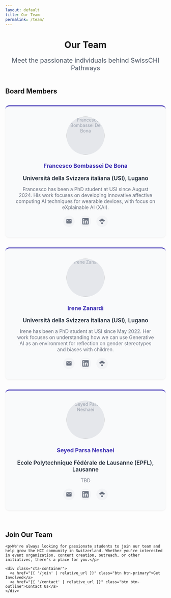 ```yaml
---
layout: default
title: Our Team
permalink: /team/
---
```


<div class="container">
  <div class="team-header">
    <h1>Our Team</h1>
    <p class="lead">Meet the passionate individuals behind SwissCHI Pathways</p>
  </div>
  <div class="team-section">
    <h2>Board Members</h2>
    <div class="team-grid">
      <div class="team-member">
        <div class="member-photo">
          <div class="photo-placeholder">
            <img src="{{ '/assets/images/team/francesco.jpeg' | relative_url }}" alt="Francesco Bombassei De Bona" width="100" height="100">
          </div>
        </div>
        <div class="member-info">
          <h3>Francesco Bombassei De Bona</h3>
          <p class="member-affiliation">Università della Svizzera italiana (USI), Lugano</p>
          <p class="member-bio">Francesco has been a PhD student at USI since August 2024. His work focuses on developing innovative affective computing AI techniques for wearable devices, with focus on eXplainable AI (XAI).</p>
          <div class="member-links">
            <a href="mailto:bombafr@usi.ch" class="social-link" title="Email">
              <svg width="20" height="20" viewBox="0 0 24 24" fill="currentColor">
                <path d="M20 4H4c-1.1 0-1.99.9-1.99 2L2 18c0 1.1.9 2 2 2h16c1.1 0 2-.9 2-2V6c0-1.1-.9-2-2-2zm0 4l-8 5-8-5V6l8 5 8-5v2z"/>
              </svg>
            </a>
            <a href="https://www.linkedin.com/in/frabomba6/" class="social-link" title="LinkedIn">
              <svg width="20" height="20" viewBox="0 0 24 24" fill="currentColor">
                <path d="M20.447 20.452h-3.554v-5.569c0-1.328-.027-3.037-1.852-3.037-1.853 0-2.136 1.445-2.136 2.939v5.667H9.351V9h3.414v1.561h.046c.477-.9 1.637-1.85 3.37-1.85 3.601 0 4.267 2.37 4.267 5.455v6.286zM5.337 7.433c-1.144 0-2.063-.926-2.063-2.065 0-1.138.92-2.063 2.063-2.063 1.14 0 2.064.925 2.064 2.063 0 1.139-.925 2.065-2.064 2.065zm1.782 13.019H3.555V9h3.564v11.452zM22.225 0H1.771C.792 0 0 .774 0 1.729v20.542C0 23.227.792 24 1.771 24h20.451C23.2 24 24 23.227 24 22.271V1.729C24 .774 23.2 0 22.222 0h.003z"/>
              </svg>
            </a>
            <a href="https://scholar.google.com/citations?user=vCqZb34AAAAJ" class="social-link" title="Google Scholar">
              <svg width="20" height="20" viewBox="0 0 24 24" fill="currentColor">
                <path d="M5.242 13.769L0.5 9.5 12 1l11.5 8.5-4.742 4.269C17.548 12.179 14.992 11.5 12 11.5s-5.548.679-6.758 2.269z"/>
                <path d="M12 15.5c-1.933 0-3.5 1.567-3.5 3.5s1.567 3.5 3.5 3.5 3.5-1.567 3.5-3.5-1.567-3.5-3.5-3.5z"/>
              </svg>
            </a>
          </div>
        </div>
      </div>
      <div class="team-member">
        <div class="member-photo">
          <div class="photo-placeholder">
            <img src="{{ '/assets/images/team/irene.png' | relative_url }}" alt="Irene Zanardi" width="100" height="100">
          </div>
        </div>
        <div class="member-info">
          <h3>Irene Zanardi</h3>
          <p class="member-affiliation">Università della Svizzera italiana (USI), Lugano</p>
          <p class="member-bio">Irene has been a PhD student at USI since May 2022. Her work focuses on understanding how we can use Generative AI as an environment for reflection on gender stereotypes and biases with children.</p>
          <div class="member-links">
            <a href="mailto:irene.zanardi@usi.ch" class="social-link" title="Email">
              <svg width="20" height="20" viewBox="0 0 24 24" fill="currentColor">
                <path d="M20 4H4c-1.1 0-1.99.9-1.99 2L2 18c0 1.1.9 2 2 2h16c1.1 0 2-.9 2-2V6c0-1.1-.9-2-2-2zm0 4l-8 5-8-5V6l8 5 8-5v2z"/>
              </svg>
            </a>
            <a href="https://www.linkedin.com/in/irenezanardi/" class="social-link" title="LinkedIn">
              <svg width="20" height="20" viewBox="0 0 24 24" fill="currentColor">
                <path d="M20.447 20.452h-3.554v-5.569c0-1.328-.027-3.037-1.852-3.037-1.853 0-2.136 1.445-2.136 2.939v5.667H9.351V9h3.414v1.561h.046c.477-.9 1.637-1.85 3.37-1.85 3.601 0 4.267 2.37 4.267 5.455v6.286zM5.337 7.433c-1.144 0-2.063-.926-2.063-2.065 0-1.138.92-2.063 2.063-2.063 1.14 0 2.064.925 2.064 2.063 0 1.139-.925 2.065-2.064 2.065zm1.782 13.019H3.555V9h3.564v11.452zM22.225 0H1.771C.792 0 0 .774 0 1.729v20.542C0 23.227.792 24 1.771 24h20.451C23.2 24 24 23.227 24 22.271V1.729C24 .774 23.2 0 22.222 0h.003z"/>
              </svg>
            </a>
            <a href="https://scholar.google.com/citations?user=kQNcBCoAAAAJ" class="social-link" title="Google Scholar">
              <svg width="20" height="20" viewBox="0 0 24 24" fill="currentColor">
                <path d="M5.242 13.769L0.5 9.5 12 1l11.5 8.5-4.742 4.269C17.548 12.179 14.992 11.5 12 11.5s-5.548.679-6.758 2.269z"/>
                <path d="M12 15.5c-1.933 0-3.5 1.567-3.5 3.5s1.567 3.5 3.5 3.5 3.5-1.567 3.5-3.5-1.567-3.5-3.5-3.5z"/>
              </svg>
            </a>
          </div>
        </div>
      </div>
      <div class="team-member">
        <div class="member-photo">
          <div class="photo-placeholder">
            <img src="{{ '/assets/images/team/parsa.jpeg' | relative_url }}" alt="Seyed Parsa Neshaei" width="100" height="100">
          </div>
        </div>
        <div class="member-info">
          <h3>Seyed Parsa Neshaei</h3>
          <p class="member-affiliation">Ecole Polytechnique Fédérale de Lausanne (EPFL), Lausanne</p>
          <p class="member-bio">TBD</p>
          <div class="member-links">
            <a href="mailto:seyed.neshaei@epfl.ch" class="social-link" title="Email">
              <svg width="20" height="20" viewBox="0 0 24 24" fill="currentColor">
                <path d="M20 4H4c-1.1 0-1.99.9-1.99 2L2 18c0 1.1.9 2 2 2h16c1.1 0 2-.9 2-2V6c0-1.1-.9-2-2-2zm0 4l-8 5-8-5V6l8 5 8-5v2z"/>
              </svg>
            </a>
            <a href="https://www.linkedin.com/in/spneshaei/" class="social-link" title="LinkedIn">
              <svg width="20" height="20" viewBox="0 0 24 24" fill="currentColor">
                <path d="M20.447 20.452h-3.554v-5.569c0-1.328-.027-3.037-1.852-3.037-1.853 0-2.136 1.445-2.136 2.939v5.667H9.351V9h3.414v1.561h.046c.477-.9 1.637-1.85 3.37-1.85 3.601 0 4.267 2.37 4.267 5.455v6.286zM5.337 7.433c-1.144 0-2.063-.926-2.063-2.065 0-1.138.92-2.063 2.063-2.063 1.14 0 2.064.925 2.064 2.063 0 1.139-.925 2.065-2.064 2.065zm1.782 13.019H3.555V9h3.564v11.452zM22.225 0H1.771C.792 0 0 .774 0 1.729v20.542C0 23.227.792 24 1.771 24h20.451C23.2 24 24 23.227 24 22.271V1.729C24 .774 23.2 0 22.222 0h.003z"/>
              </svg>
            </a>
            <a href="https://scholar.google.com/citations?user=hZFxf-kAAAAJ" class="social-link" title="Google Scholar">
              <svg width="20" height="20" viewBox="0 0 24 24" fill="currentColor">
                <path d="M5.242 13.769L0.5 9.5 12 1l11.5 8.5-4.742 4.269C17.548 12.179 14.992 11.5 12 11.5s-5.548.679-6.758 2.269z"/>
                <path d="M12 15.5c-1.933 0-3.5 1.567-3.5 3.5s1.567 3.5 3.5 3.5 3.5-1.567 3.5-3.5-1.567-3.5-3.5-3.5z"/>
              </svg>
            </a>
          </div>
        </div>
      </div>
    </div>
  </div>
  
  <!-- <div class="team-section">
    <h2>Advisory Board</h2>
    
    <div class="advisors-grid">
      <div class="advisor-card">
        <h3>Faculty Advisors</h3>
        <p>We work closely with HCI faculty members from Swiss universities to ensure our activities align with academic excellence and research opportunities.</p>
      </div>
      
      <div class="advisor-card">
        <h3>Industry Mentors</h3>
        <p>Experienced professionals from the Swiss tech industry provide guidance on career development and real-world applications of HCI principles.</p>
      </div>
      
      <div class="advisor-card">
        <h3>SwissCHI Representatives</h3>
        <p>Direct connection to the Swiss Computer-Human Interaction Association ensures alignment with the broader HCI community in Switzerland.</p>
      </div>
    </div>
  </div> -->
  
  <div class="team-section">
    <h2>Join Our Team</h2>
    
    <p>We're always looking for passionate students to join our team and help grow the HCI community in Switzerland. Whether you're interested in event organization, content creation, outreach, or other initiatives, there's a place for you.</p>
    
    <div class="cta-container">
      <a href="{{ '/join' | relative_url }}" class="btn btn-primary">Get Involved</a>
      <a href="{{ '/contact' | relative_url }}" class="btn btn-outline">Contact Us</a>
    </div>
  </div>
</div>

<style>
  .team-header {
    text-align: center;
    margin-bottom: 3rem;
  }
  
  .team-header h1:after {
    margin: 0.75rem auto 0;
  }
  
  .lead {
    font-size: 1.25rem;
    color: #4b5563;
  }
  
  .team-section {
    margin-bottom: 4rem;
  }
  
  .team-grid {
    display: grid;
    grid-template-columns: repeat(auto-fit, minmax(280px, 1fr));
    gap: 2rem;
    margin-top: 2rem;
  }
  
  .team-member {
    background-color: #f9fafb;
    border-radius: 12px;
    padding: 2rem;
    text-align: center;
    box-shadow: 0 2px 4px rgba(0, 0, 0, 0.05);
    border-top: 3px solid #3C2FB3;
  }
  
  .member-photo {
    margin-bottom: 1.5rem;
  }
  
  .photo-placeholder {
    width: 120px;
    height: 120px;
    background-color: #e5e7eb;
    border-radius: 50%;
    display: flex;
    align-items: center;
    justify-content: center;
    margin: 0 auto;
    color: #9ca3af;
    overflow: hidden;
  }
  
  .photo-placeholder img {
    width: 100%;
    height: 100%;
    object-fit: cover;
    border-radius: 50%;
  }
  
  .member-info h3 {
    color: #3C2FB3;
    margin-bottom: 0.5rem;
    font-size: 1.1rem;
  }
  
  .member-affiliation {
    font-weight: 600;
    font-size: 1.1rem;
    margin-bottom: 0.5rem;
    color: #1f2937;
  }
  
  .member-bio {
    color: #6b7280;
    font-size: 0.95rem;
    margin-bottom: 1rem;
  }
  
  .member-links {
    display: flex;
    justify-content: center;
    gap: 1rem;
    margin-top: 1rem;
  }
  
  .social-link {
    color: #6b7280;
    transition: color 0.2s ease;
    padding: 0.5rem;
    border-radius: 50%;
    background-color: #f3f4f6;
    display: flex;
    align-items: center;
    justify-content: center;
    text-decoration: none;
  }
  
  .social-link:hover {
    color: #3C2FB3;
    background-color: #e5e7eb;
  }
  
  .advisors-grid {
    display: grid;
    grid-template-columns: repeat(auto-fit, minmax(300px, 1fr));
    gap: 1.5rem;
    margin-top: 2rem;
  }
  
  .advisor-card {
    background-color: #f9fafb;
    border-radius: 12px;
    padding: 1.5rem;
    box-shadow: 0 2px 4px rgba(0, 0, 0, 0.05);
    border-left: 4px solid #3C2FB3;
  }
  
  .advisor-card h3 {
    color: #3C2FB3;
    margin-bottom: 0.75rem;
  }
  
  .cta-container {
    display: flex;
    gap: 1rem;
    margin-top: 2rem;
    justify-content: center;
    flex-wrap: wrap;
  }
  
  @media (max-width: 768px) {
    .team-grid {
      grid-template-columns: 1fr;
    }
    
    .advisors-grid {
      grid-template-columns: 1fr;
    }
    
    .cta-container {
      flex-direction: column;
      align-items: center;
    }
  }
</style>